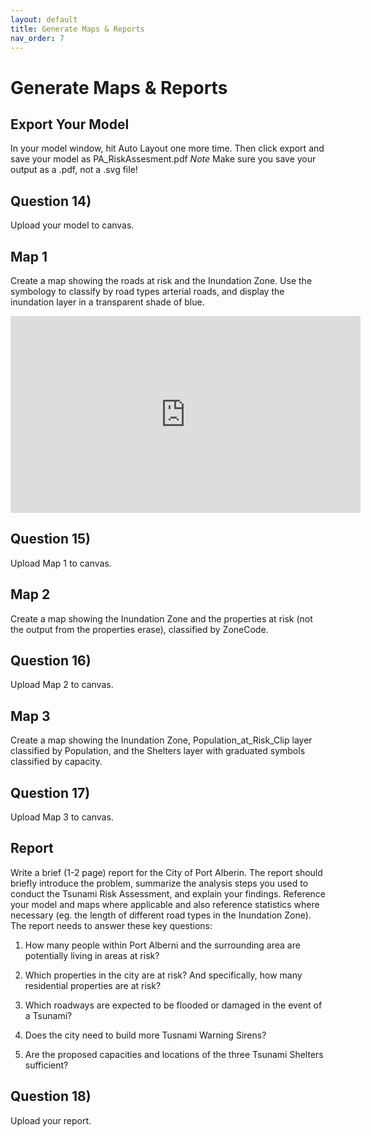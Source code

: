 ```yaml
---
layout: default
title: Generate Maps & Reports
nav_order: 7
---
```


# Generate Maps & Reports


## Export Your Model

In your model window, hit Auto Layout one more time.  Then click export and save your model as PA_RiskAssesment.pdf  *Note* Make sure you save your output as a .pdf, not a .svg file!

## Question 14)
Upload your model to canvas.

## Map 1

Create a map showing the roads at risk and the Inundation Zone.  Use the symbology to classify by road types arterial roads, and display the inundation layer in a transparent shade of blue.

<iframe width="560" height="315" src="https://www.youtube.com/embed/HtsorpP41Cw" title="YouTube video player" frameborder="0" allow="accelerometer; autoplay; clipboard-write; encrypted-media; gyroscope; picture-in-picture" allowfullscreen></iframe>

## Question 15)
Upload Map 1 to canvas.

## Map 2

Create a map showing the Inundation Zone and the properties at risk (not the output from the properties erase), classified by ZoneCode.  

## Question 16)
Upload Map 2 to canvas.

## Map 3

Create a map showing the Inundation Zone, Population_at_Risk_Clip layer classified by Population, and the Shelters layer with graduated symbols classified by capacity.

## Question 17)
Upload Map 3 to canvas.

## Report
Write a brief (1-2 page) report for the City of Port Alberin.  The report should briefly introduce the problem, summarize the analysis steps you used to conduct the Tsunami Risk Assessment, and explain your findings.  Reference your model and maps where applicable and also reference statistics where necessary (eg. the length of different road types in the Inundation Zone).  The report needs to answer these key questions:

1) How many people within Port Alberni and the surrounding area are potentially living in areas at risk?
<!-- 6,474 -->

2) Which properties in the city are at risk?  And specifically, how many residential properties are at risk?
<!-- 1413 total, 971 residential -->

3) Which roadways are expected to be flooded or damaged in the event of a Tsunami?
<!-- 8432.38108989368 -->

4) Does the city need to build more Tusnami Warning Sirens?
<!-- No, the existing infrastructure is sufficient -->

5) Are the proposed capacities and locations of the three Tsunami Shelters sufficient?
<!-- Capacity needs to be increased or more shelters should be built. -->

## Question 18)
Upload your report.